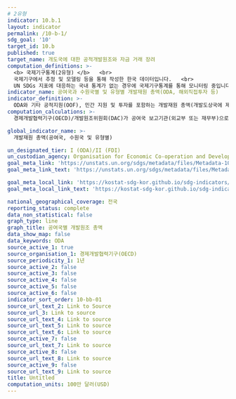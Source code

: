 ```yaml
---
# 2유형 
indicator: 10.b.1
layout: indicator
permalink: /10-b-1/
sdg_goal: '10'
target_id: 10.b
published: true
target_name: 개도국에 대한 공적개발원조와 자금 거래 장려
computation_definitions: >-
  <b> 국제기구통계(2유형) </b>   <br>
  국제기구에서 추정 및 모델링 등을 통해 작성한 한국 데이터입니다.   <br>
  UN SDGs 지표에 대응하는 국내 통계가 없는 경우에 국제기구통계를 통해 모니터링 중입니다. 
indicator_name: 공여국과 수원국별 및 유형별 개발재원 총액(ODA, 해외직접투자 등)
indicator_definition: >-
  ODA와 기타 공적지원(OOF), 민간 지원 및 투자를 포함하는 개발재원 총액(개발도상국에 제공된 공적 및 민간의 유·무상 재원을 모두 포함)
computation_calculations: >-
  경제개발협력기구(OECD)/개발원조위원회(DAC)가 공여국 보고기관(외교부 또는 재무부)으로부터 수집

global_indicator_name: >-
  개발재원 총액(공여국, 수원국 및 유형별)

un_designated_tier: I (ODA)/II (FDI)
un_custodian_agency: Organisation for Economic Co-operation and Development (OECD)
goal_meta_link: 'https://unstats.un.org/sdgs/metadata/files/Metadata-10-0B-01.pdf'
goal_meta_link_text: 'https://unstats.un.org/sdgs/metadata/files/Metadata-10-0B-01.pdf'

goal_meta_local_link: 'https://kostat-sdg-kor.github.io/sdg-indicators/public/data/Metadata-10-0b-01_KOR.pdf'
goal_meta_local_link_text: 'https://kostat-sdg-kor.github.io/sdg-indicators/public/data/Metadata-10-0b-01_KOR.pdf'

national_geographical_coverage: 전국
reporting_status: complete
data_non_statistical: false
graph_type: line
graph_title: 공여국별 개발원조 총액
data_show_map: false
data_keywords: ODA
source_active_1: true
source_organisation_1: 경제개발협력기구(OECD)
source_periodicity_1: 1년
source_active_2: false
source_active_3: false
source_active_4: false
source_active_5: false
source_active_6: false
indicator_sort_order: 10-bb-01
source_url_text_2: Link to Source
source_url_3: Link to source
source_url_text_4: Link to source
source_url_text_5: Link to source
source_url_text_6: Link to source
source_active_7: false
source_url_text_7: Link to source
source_active_8: false
source_url_text_8: Link to source
source_active_9: false
source_url_text_9: Link to source
title: Untitled
computation_units: 100만 달러(USD)
---
```

